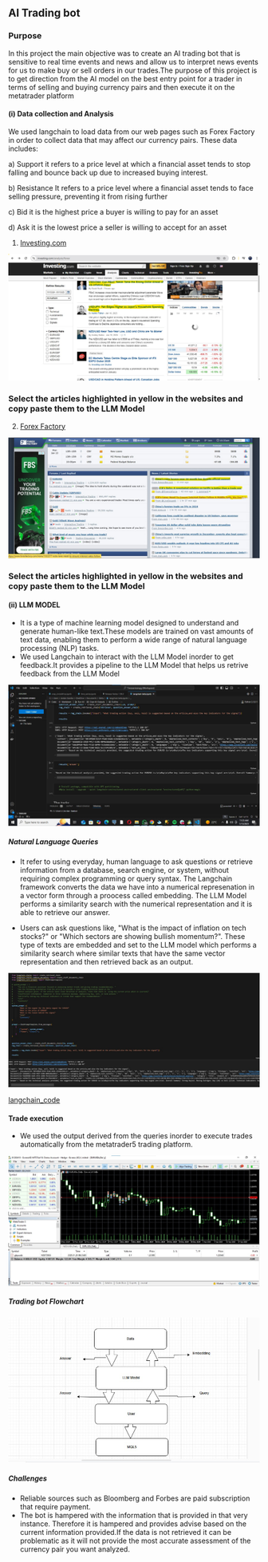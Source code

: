 ## AI Trading bot
### Purpose
In this project the main objective was to create an AI trading bot that is sensitive to real time events and news and allow us to interpret news events for us to make buy or sell orders in our trades.The purpose of this project is to get direction from the AI model on the best entry point for a trader in terms of selling and buying currency pairs and then execute it on the metatrader platform

#### (i) Data collection and Analysis
We used langchain to load data from our web pages such as Forex Factory in order to collect data that may affect our currency pairs. These data includes:
  
a)  Support it refers to a price level at which a financial asset tends to stop falling and bounce back up due to increased buying interest.

b)  Resistance It refers to a price level where a financial asset tends to face selling pressure, preventing it from rising further

c)  Bid  it is the highest price a buyer is willing to pay for an asset

d)  Ask it is the lowest price a seller is willing to accept for an asset
  
1. [Investing.com](https://www.investing.com/)
   
![Investing.com_Screenshot](https://github.com/JORDANGAMBA99/Data-Science-Projects/blob/3039c4cdf00f3ac25676b78c8eadb312718fce9d/Building%20a%20trading%20AI%20bot/Forex%20Screenshot.jpg)

### Select the articles highlighted in yellow in the websites and copy paste them to the LLM Model
   
2. [Forex Factory](https://www.forexfactory.com/)

![Forex Factory](https://github.com/JORDANGAMBA99/Data-Science-Projects/blob/a3d23bc30a2e75e4f5264b42f5a50422ef728bc5/Building%20a%20trading%20AI%20bot/Forex%20Factory%20Screenshot.jpg)

### Select the articles highlighted in yellow in the websites and copy paste them to the LLM Model

#### (ii) LLM MODEL
- It is a type of machine learning model designed to understand and generate human-like text.These models are trained on vast amounts of text data, enabling them to perform a wide range of natural language processing (NLP) tasks.
- We used Langchain to interact with the LLM Model inorder to get feedback.It provides a pipeline to the LLM Model that helps us retrive feedback from the LLM Model


![Strategy_Execution](https://github.com/JORDANGAMBA99/Data-Science-Projects/blob/df271df50aaf8401b101ede08858a3b4920704e5/Building%20a%20trading%20AI%20bot/Strategy_Execution.jpg)

##### Natural Language Queries
- It refer to using everyday, human language to ask questions or retrieve information from a database, search engine, or system, without requiring complex programming or query syntax. The Langchain framework converts the data we have into a numerical represenation in a vector form through a proocess called embedding. The LLM Model performs a similarity search with the numerical representation and it is able to retrieve our answer.
  
- Users can ask questions like, "What is the impact of inflation on tech stocks?" or "Which sectors are showing bullish momentum?". These type of texts are embedded and set to the LLM model which performs a similarity search where similar texts that have the same vector representation and then retrieved back as an output.

![System_prompt](https://github.com/JORDANGAMBA99/Data-Science-Projects/blob/b1a4dc13c445eea8c9490cd40fea7ab43407ba45/Building%20a%20trading%20AI%20bot/System%20prompt.jpg)

[langchain_code](https://github.com/JORDANGAMBA99/Data-Science-Projects/blob/1d2422d4df0cdca282d4c39e7077b3f29a11307a/Building%20a%20trading%20AI%20bot/langchain%20beta%20-%20Copy%20for%20github.ipynb)


#### Trade execution
- We used the output derived from the queries inorder to execute trades automatically from the metatrader5 trading platform.

![Trade Execution](https://github.com/JORDANGAMBA99/Data-Science-Projects/blob/afe9174b71da863798cf95f224c33c9ae751fbd7/Building%20a%20trading%20AI%20bot/Trade%20executed.jpg)

##### Trading bot Flowchart
![Trading_bot_Flowchart](https://github.com/JORDANGAMBA99/Data-Science-Projects/blob/2aa59608b1a83a752c53eee9d9ad9ec45e82f6d0/Building%20a%20trading%20AI%20bot/Trading%20bot%20flow%20chart.jpg)


##### Challenges
- Reliable sources such as Bloomberg and Forbes are paid subscription that require payment.
- The bot is hampered with the information that is provided in that very instance. Therefore it is hampered and provides advise based on the current information provided.If the data is not retrieved it can be problematic as it will not provide the most accurate assessment of the currency pair you want analyzed.
